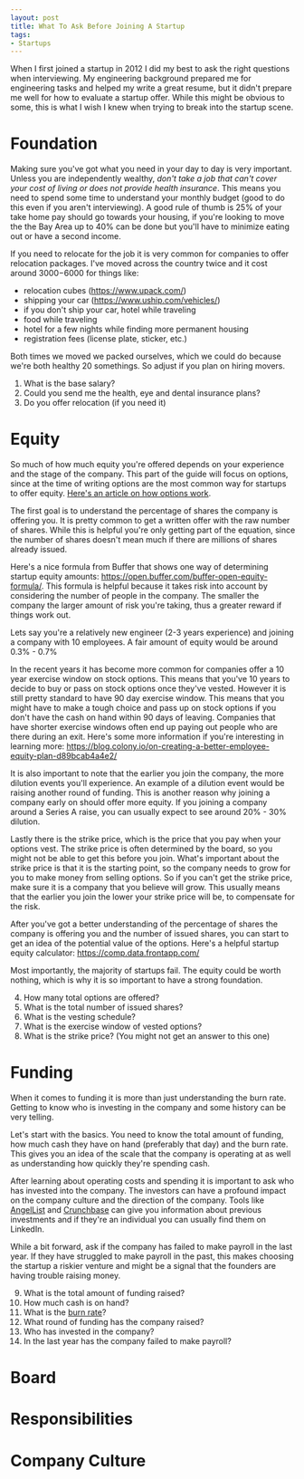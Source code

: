 ```yaml
---
layout: post
title: What To Ask Before Joining A Startup
tags:
- Startups
---
```


When I first joined a startup in 2012 I did my best to ask the right questions when interviewing. My engineering background prepared me for engineering tasks and helped my write a great resume, but it didn't prepare me well for how to evaluate a startup offer. While this might be obvious to some, this is what I wish I knew when trying to break into the startup scene.

# Foundation

Making sure you've got what you need in your day to day is very important. Unless you are independently wealthy, _don't take a job that can't cover your cost of living or does not provide health insurance_. This means you need to spend some time to understand your monthly budget (good to do this even if you aren't interviewing). A good rule of thumb is 25% of your take home pay should go towards your housing, if you're looking to move the the Bay Area up to 40% can be done but you'll have to minimize eating out or have a second income.

If you need to relocate for the job it is very common for companies to offer relocation packages. I've moved across the country twice and it cost around $3000-$6000 for things like:

- relocation cubes (https://www.upack.com/)
- shipping your car (https://www.uship.com/vehicles/)
- if you don't ship your car, hotel while traveling
- food while traveling
- hotel for a few nights while finding more permanent housing
- registration fees (license plate, sticker, etc.)

Both times we moved we packed ourselves, which we could do because we're both healthy 20 somethings. So adjust if you plan on hiring movers.

1. What is the base salary?
2. Could you send me the health, eye and dental insurance plans?
3. Do you offer relocation (if you need it)

# Equity

So much of how much equity you're offered depends on your experience and the stage of the company. This part of the guide will focus on options, since at the time of writing options are the most common way for startups to offer equity. [Here's an article on how options work](https://a16z.com/2016/08/24/options-ownership/).

The first goal is to understand the percentage of shares the company is offering you. It is pretty common to get a written offer with the raw number of shares. While this is helpful you're only getting part of the equation, since the number of shares doesn't mean much if there are millions of shares already issued.

Here's a nice formula from Buffer that shows one way of determining startup equity amounts: https://open.buffer.com/buffer-open-equity-formula/. This formula is helpful because it takes risk into account by considering the number of people in the company. The smaller the company the larger amount of risk you're taking, thus a greater reward if things work out.

Lets say you're a relatively new engineer (2-3 years experience) and joining a company with 10 employees. A fair amount of equity would be around 0.3% - 0.7%

In the recent years it has become more common for companies offer a 10 year exercise window on stock options. This means that you've 10 years to decide to buy or pass on stock options once they've vested. However it is still pretty standard to have 90 day exercise window. This means that you might have to make a tough choice and pass up on stock options if you don't have the cash on hand within 90 days of leaving. Companies that have shorter exercise windows often end up paying out people who are there during an exit. Here's some more information if you're interesting in learning more: https://blog.colony.io/on-creating-a-better-employee-equity-plan-d89bcab4a4e2/

It is also important to note that the earlier you join the company, the more dilution events you'll experience. An example of a dilution event would be raising another round of funding. This is another reason why joining a company early on should offer more equity. If you joining a company around a Series A raise, you can usually expect to see around 20% - 30% dilution.

Lastly there is the strike price, which is the price that you pay when your options vest. The strike price is often determined by the board, so you might not be able to get this before you join. What's important about the strike price is that it is the starting point, so the company needs to grow for you to make money from selling options. So if you can't get the strike price, make sure it is a company that you believe will grow. This usually means that the earlier you join the lower your strike price will be, to compensate for the risk.

After you've got a better understanding of the percentage of shares the company is offering you and the number of issued shares, you can start to get an idea of the potential value of the options. Here's a helpful startup equity calculator: https://comp.data.frontapp.com/

Most importantly, the majority of startups fail. The equity could be worth nothing, which is why it is so important to have a strong foundation.

4. How many total options are offered?
5. What is the total number of issued shares?
6. What is the vesting schedule?
7. What is the exercise window of vested options?
8. What is the strike price? (You might not get an answer to this one)

# Funding

When it comes to funding it is more than just understanding the burn rate. Getting to know who is investing in the company and some history can be very telling.

Let's start with the basics. You need to know the total amount of funding, how much cash they have on hand (preferably that day) and the burn rate. This gives you an idea of the scale that the company is operating at as well as understanding how quickly they're spending cash.

After learning about operating costs and spending it is important to ask who has invested into the company. The investors can have a profound impact on the company culture and the direction of the company. Tools like [AngelList](https://angel.co/) and [Crunchbase](https://www.crunchbase.com/) can give you information about previous investments and if they're an individual you can usually find them on LinkedIn.

While a bit forward, ask if the company has failed to make payroll in the last year. If they have struggled to make payroll in the past, this makes choosing the startup a riskier venture and might be a signal that the founders are having trouble raising money.

9. What is the total amount of funding raised?
10. How much cash is on hand?
11. What is the [burn rate](https://baremetrics.com/academy/burn-rate)?
12. What round of funding has the company raised?
13. Who has invested in the company?
14. In the last year has the company failed to make payroll?


# Board

# Responsibilities

# Company Culture
